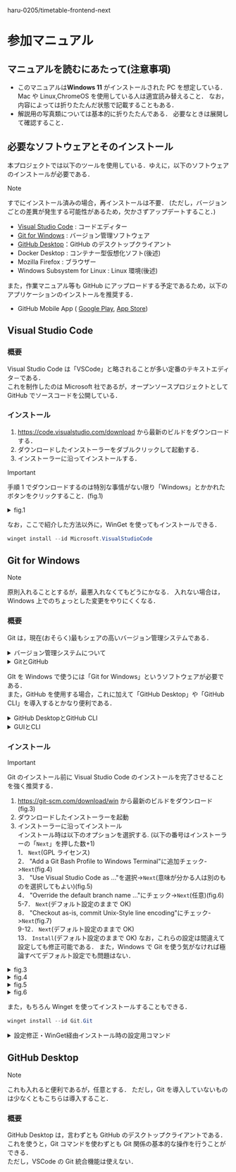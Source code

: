 haru-0205/timetable-frontend-next

# 参加マニュアル

## マニュアルを読むにあたって(注意事項)

- このマニュアルは**Windows 11** がインストールされた PC を想定している．
  Mac や Linux,ChromeOS を使用している人は適宜読み替えること．
  なお，内容によっては折りたたんだ状態で記載することもある．
- 解説用の写真類については基本的に折りたたんである．
  必要なときは展開して確認すること．

## 必要なソフトウェアとそのインストール

本プロジェクトでは以下のツールを使用している．ゆえに，以下のソフトウェアのインストールが必要である．

> [!NOTE]
> すでにインストール済みの場合，再インストールは不要．
> (ただし，バージョンごとの差異が発生する可能性があるため，欠かさずアップデートすること．)

- [Visual Studio Code](#visual-studio-code) : コードエディター
- [Git for Windows](#git-for-windows) : バージョン管理ソフトウェア
- [GitHub Desktop](#github-desktop)：GitHub のデスクトップクライアント
- Docker Desktop : コンテナー型仮想化ソフト(後述)
- Mozilla Firefox : ブラウザー
- Windows Subsystem for Linux : Linux 環境(後述)

また，作業マニュアル等も GitHub にアップロードする予定であるため，以下のアプリケーションのインストールを推奨する．

- GitHub Mobile App (
  [Google Play](https://play.google.com/store/apps/details?id=com.github.android&pcampaignid=web_share),
  [App Store](https://apps.apple.com/jp/app/github/id1477376905))

## Visual Studio Code

### 概要

Visual Studio Code は「VSCode」と略されることが多い定番のテキストエディタ－である．  
これを制作したのは Microsoft 社であるが，オープンソースプロジェクトとして GitHub でソースコードを公開している．

### インストール

1. https://code.visualstudio.com/download から最新のビルドをダウンロードする．
2. ダウンロードしたインストーラーをダブルクリックして起動する．
3. インストーラーに沿ってインストールする．

> [!IMPORTANT]
> 手順 1 でダウンロードするのは特別な事情がない限り「Windows」とかかれたボタンをクリックすること．(fig.1)

 <details>
 <summary>fig.1</summary>
   
   ![picture1](./pictures/onboading/vscode-dl.png) 
 
 </details>

なお，ここで紹介した方法以外に，WinGet を使ってもインストールできる．

```powershell
winget install --id Microsoft.VisualStudioCode
```

## Git for Windows

> [!NOTE]
> 原則入れることとするが，最悪入れなくてもどうにかなる．
> 入れない場合は，Windows 上でのちょっとした変更をやりにくくなる．

### 概要

Git は，現在(おそらく)最もシェアの高いバージョン管理システムである．

<details>
  <summary>バージョン管理システムについて</summary>
  
  バージョン管理システムは，**「いつ」「誰が」「どのファイルを」「どのように」変更したのかを記録**し， **必要に応じて変更前の状態に戻したり**，**1つのプロジェクトから分岐して別々に作業したり**,**それらを統合したりできる便利なシステム**である．  
  バージョン管理システムの筆頭はやはり「Git」であろう．  
  GitはLinuxの創始者でもあるLinus Torvalds氏によって作成された分散型バージョン管理システムである．  
 本プロジェクトでも例にもれずGitを採用する．  
  「Gitは**分散型**バージョン管理システム」と先述したが，分散型バージョン管理システムと対偶をなすのがSubversionなどに代表される「**集中型**バージョン管理システム」である．  
  **分散型**バージョン管理システムは**集中型**バージョン管理システムの欠点を解決すべく生まれた．  
  **集中型**バージョン管理システムでは，データは1つのサーバー上にあり，作業者は**必要なファイルだけ**をダウンロードして作業し，作業が完了したらサーバーにアップロードをする，というシステムである．このシステムの最大の欠点として，「サーバーが落ちると開発がストップする」ということが挙げられる．  
  一方，**分散型**バージョン管理システムは，作業者は**リポジトリのローカルコピー**を作成し，**適宜ローカルリポジトリをアップデートしながら**作業する形式である．こうすれば，必要なデータはすべて各作業者の手元にあるので万一サーバーが落ちても開発が止まらない．  
  Gitの細かい使い方については後日講習を行う．
  
</details>
<details>
  <summary>GitとGitHub</summary>

Git は先述の通りバージョン管理システムであり，GitHub は Git のホスティングサービスである．  
つまり，GitHub は**自分でサーバーを準備せずとも**ソースコードを公開したり共有したりできる Web サービスである．  
もちろん，Git のホスティングサービスは GitHub だけではない．有名なものを挙げると「GitLab」「GitBucket」あたりがそうである．  
その中でも，GitHub は特にシェアが高く，情報が多いため本プロジェクトでは GitHub を採用する．(というかここにこれを書いている時点で GitHub を使っていることになるのだが...)

</details>

GIt を Windows で使うには「Git for Windows」というソフトウェアが必要である．  
また，GitHub を使用する場合，これに加えて「GitHub Desktop」や「GitHub CLI」を導入するとかなり便利である．

<details>
  <summary>GitHub DesktopとGitHub CLI</summary>

GitHub Desktop と GitHub CLI はともに**GitHub の**アプリケーションである．(**Git のアプリではないことに注意!**)  
 GitHub Desktop は**Git リポジトリのローカルコピーの作成などが簡単にできる**ソフトウェアである．
GitHub CLI は**CLI 環境下**で**GitHub のほぼすべての機能にアクセスできる**ソフトウェアである．  
 本プロジェクトでは GitHub CLI を用いて Issue の作成などを簡単にできるスクリプトを作成予定である．

</details>
<details>
  <summary>GUIとCLI</summary>

GUI(Graphical User Interface)は，いわば我々が見ている，グラフィカルな画面のことである．マウスやキーボードなどで直感的に操作可能である．

![GUI](./pictures/onboading/gui.png)
CLI(Command Line Interface)は，(イメージとしては)真っ黒の画面にただ文字だけが表示されている画面である．基本的にキーボードのみで操作する．

![CLI](./pictures/onboading/cli.png)

なお，CLI は CUI:Command User Interface/Caractor-based User Interface ともいう．

</details>

### インストール

> [!IMPORTANT]
> Git のインストール前に Visual Studio Code のインストールを完了させることを強く推奨する．

1. https://git-scm.com/download/win から最新のビルドをダウンロード(fig.3)
2. ダウンロードしたインストーラーを起動
3. インストーラーに沿ってインストール  
    インストール時は以下のオプションを選択する. (以下の番号はインストーラーの「`Next`」を押した数+1)  
    1． `Next`(GPL ライセンス)  
    2． "Add a Git Bash Profile to Windows Terminal"に追加チェック->`Next`(fig.4)  
    3． "Use Visual Studio Code as ..."を選択->`Next`(意味が分かる人は別のものを選択してもよい)(fig.5)  
    4． "Override the default branch name ..."にチェック->`Next`(任意)(fig.6)  
    5-7． `Next`(デフォルト設定のままで OK)  
    8． "Checkout as-is, commit Unix-Style line encoding"にチェック->`Next`(fig.7)  
    9-12． `Next`(デフォルト設定のままで OK)  
    13． `Install`(デフォルト設定のままで OK)
   なお，これらの設定は間違えて設定しても修正可能である．
   また，Windows で Git を使う気がなければ極論すべてデフォルト設定でも問題はない．

<details>
  <summary>fig.3</summary>
  
  ![fig.3](./pictures/onboading/git-dl.png)

</details>
<details>
  <summary>fig.4</summary>

![fig.4](./pictures/onboading/git-setup-1.png)

</details>
<details>
  <summary>fig.5</summary>
  
  ![fig.5](./pictures/onboading/git-setup-2.png)

</details>
<details>
  <summary>fig.6</summary>

![fig.6](./pictures/onboading/git-setup-3.png)

</details>

また，もちろん Winget を使ってインストールすることもできる．

```powershell
winget install --id Git.Git
```

<details>
  <summary>設定修正・WinGet経由インストール時の設定用コマンド</summary>

- 改行文字設定

```bash
git config --system core.autocrlf input
```

- メールアドレス・ユーザー名設定

```bash
git config --global user.email #ここにメールアドレスを入力
git config --global user.name #ここにユーザー名を入力
```

- エディター設定(VSCode の場合)

```bash
git config --global core.editor 'code --wait'
```

- デフォルトブランチ(main にする場合)

```bash
git config --global init.defaultBranch main
```

</details>

## GitHub Desktop

> [!NOTE]
> これも入れると便利であるが，任意とする．
> ただし，Git を導入していないものは少なくともこちらは導入すること．

### 概要

GitHub Desktop は，言わずとも GitHub のデスクトップクライアントである．  
これを使うと，Git コマンドを使わずとも Git 関係の基本的な操作を行うことができる．  
ただし，VSCode の Git 統合機能は使えない．
